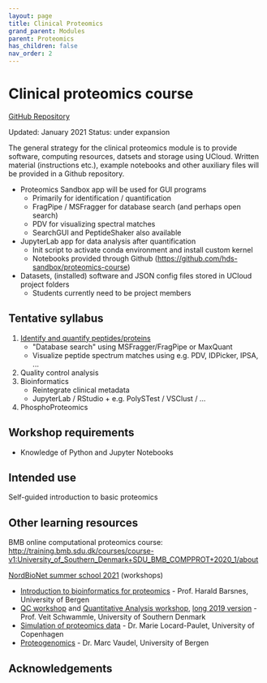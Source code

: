 ```yaml
---
layout: page
title: Clinical Proteomics
grand_parent: Modules
parent: Proteomics
has_children: false
nav_order: 2
---
```


# Clinical proteomics course
[GitHub Repository](https://github.com/hds-sandbox/proteomics-documentation)

Updated: January 2021
Status: under expansion

The general strategy for the clinical proteomics module is to provide software, computing resources, datsets and storage using UCloud. Written material (instructions etc.), example notebooks and other auxiliary files will be provided in a Github repository.

* Proteomics Sandbox app will be used for GUI programs
   * Primarily for identification / quantification
   * FragPipe / MSFragger for database search (and perhaps open search)
   * PDV for visualizing spectral matches
   * SearchGUI and PeptideShaker also available
* JupyterLab app for data analysis after quantification
   * Init script to activate conda environment and install custom kernel
   * Notebooks provided through Github (https://github.com/hds-sandbox/proteomics-course)
* Datasets, (installed) software and JSON config files stored in UCloud project folders
   * Students currently need to be project members

## Tentative syllabus
1. [Identify and quantify peptides/proteins](https://github.com/hds-sandbox/proteomics-documentation/tree/main/TeachingMaterial/Identification.md)
    * "Database search" using MSFragger/FragPipe or MaxQuant
    * Visualize peptide spectrum matches using e.g. PDV, IDPicker, IPSA, ...
2. Quality control analysis
3. Bioinformatics
    * Reintegrate clinical metadata
    * JupyterLab / RStudio + e.g. PolySTest / VSClust / …
4. PhosphoProteomics


## Workshop requirements
- Knowledge of Python and Jupyter Notebooks

## Intended use
Self-guided introduction to basic proteomics


## Other learning resources
 
BMB online computational proteomics course: http://training.bmb.sdu.dk/courses/course-v1:University_of_Southern_Denmark+SDU_BMB_COMPPROT+2020_1/about
 
[NordBioNet summer school 2021](https://docs.google.com/document/d/10kys2A7bFqTVVetXsfQZWXuypIQPYOcWEB-dm9Lti0s/edit#heading=h.m9b3pmbk2btv) (workshops)
* [Introduction to bioinformatics for proteomics](https://www.compomics.com/bioinformatics-for-proteomics/) - Prof. Harald Barsnes, University of Bergen
* [QC workshop](https://github.com/oercompbiomed/Odense-2021/tree/main/QC_Workshop) and [Quantitative Analysis workshop](https://github.com/oercompbiomed/Odense-2021/tree/main/Quant_Workshop), [long 2019 version](https://gtpb.github.io/IBIP19/) - Prof. Veit Schwammle, University of Southern Denmark
* [Simulation of proteomics data](https://github.com/oercompbiomed/Odense-2021/tree/main/InSilicoBottomUp_Workshop) - Dr. Marie Locard-Paulet, University of Copenhagen
* [Proteogenomics](https://github.com/mvaudel/proteogenomics_08.21) - Dr. Marc Vaudel, University of Bergen


## Acknowledgements


